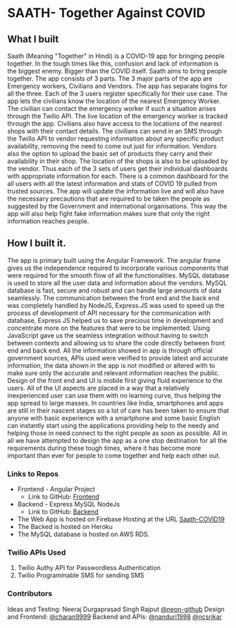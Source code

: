 
# SAATH- Together Against COVID	



## What I built 

Saath (Meaning "Together" in Hindi) is a COVID-19 app for bringing people together. In the tough times like this, confusion and lack of information is the biggest enemy. Bigger than the COVID itself. Saath aims to bring people together. The app consists of 3 parts. The 3 major parts of the app are Emergency workers, Civilians and Vendors. 
The app has separate logins for all the three. Each of the 3 users register specifically for their use case. The app lets the civilians know the location of the nearest Emergency Worker. The civilian can contact the emergency worker if such a situation arises through the Twilio API. The live location of the emergency worker is tracked through the app. Civilians also have access to the locations of the nearest shops with their contact details. The civilians can send in an SMS through the Twillo API to vendor requesting information about any specific product availability, removing the need to come out just for information. Vendors also the option to upload the basic set of products they carry and their availability in their shop. The location of the shops is also to be uploaded by the vendor. 
Thus each of the 3 sets of users get their individual dashboards with appropriate information for each. 
There is a common dashboard for the all users with all the latest information and stats of COVID 19 pulled from trusted sources. The app will update the information live and will also have the necessary precautions that are required to be taken the people as suggested by the Government and international organisations. This way the app will also help fight fake information makes sure that only the right information reaches people. 

## How I built it. 
The app is primary built using the Angular Framework. The angular frame gives us the independence required to incorporate various components that were required for the smooth flow of all the functionalities. 
	MySQL database is used to store all the user data and information about the vendors. MySQL database is fast, secure and robust and can handle large amounts of data seamlessly. 
	The communication between the front end and the back end was completely handled by NodeJS, Express.JS was used to speed up the process of development of API necessary for the communication with database, Express JS helped us to save precious time in development and concentrate more on the features that were to be implemented.  Using JavaScript gave us the seamless integration without having to switch between contexts and allowing us to share the code directly between front end and back end.
	All the information showed in app is through official government sources, APIs used were verified to provide latest and accurate information, the data shown in the app is not modified or altered with to make sure only the accurate and relevant information reaches the public. 
Design of the front end and UI is mobile first giving fluid experience to the users. All of the UI aspects are placed in a way that a relatively inexperienced user can use them with no learning curve, thus helping the app spread to large masses. In countries like India, smartphones and apps are still in their nascent stages so a lot of  care has been taken to ensure that anyone with basic experience with a smartphone and some basic English can instantly start using the applications providing help to the needy and helping those in need connect to the right people as soon as possible. 
	All in all we have attempted to design the app as a one stop destination for all the requirements during these tough times, where it has become more important than ever for people to come together and help each other out. 

### Links to Repos
 - Frontend - Angular Project
	- Link to GitHub: [Frontend](https://github.com/nanduri1998/dev-twilio-hackathon)
 - Backend - Express MySQL NodeJs
	- Link to GitHub: [Backend](https://github.com/nanduri1998/dev-twilio-server)
 - The Web App is hosted on Firebase Hosting at the URL [Saath-COVID19](http://saath-covid19.web.app/)
 - The Backed is hosted on Heroku
 - The MySQL database is hosted on AWS RDS.

### Twilio APIs Used
1. Twilio Authy API for Passwordless Authentication
2. Twilio Programmable SMS for sending SMS

### Contributors
Ideas and Testing: Neeraj Durgaprasad Singh Rajput [@neon-github](https://github.com/neon-github)
Design and Frontend: [@charan9999](https://github.com/charan9999)
Backend and APIs: [@nanduri1998](https://github.com/nanduri1998) [@ncsrikar](https://github.com/ncsrikar)
